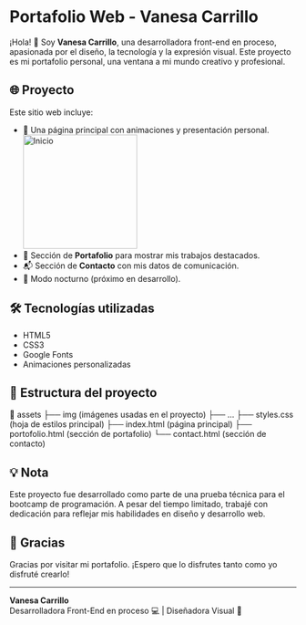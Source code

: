 # Portafolio Web - Vanesa Carrillo

¡Hola! 👋 Soy **Vanesa Carrillo**, una desarrolladora front-end en proceso, apasionada por el diseño, la tecnología y la expresión visual. Este proyecto es mi portafolio personal, una ventana a mi mundo creativo y profesional.

## 🌐 Proyecto

Este sitio web incluye:

- 🎨 Una página principal con animaciones y presentación personal.
  <img src="./assets/screenshots/home.png" alt="Inicio" width="200"/>
- 💼 Sección de **Portafolio** para mostrar mis trabajos destacados.
- 📬 Sección de **Contacto** con mis datos de comunicación.
- 🌙 Modo nocturno (próximo en desarrollo).

## 🛠️ Tecnologías utilizadas

- HTML5
- CSS3
- Google Fonts
- Animaciones personalizadas

## 📂 Estructura del proyecto

📁 assets
├── img (imágenes usadas en el proyecto)
├── ...
├── styles.css (hoja de estilos principal)
├── index.html (página principal)
├── portofolio.html (sección de portafolio)
└── contact.html (sección de contacto)


## 💡 Nota

Este proyecto fue desarrollado como parte de una prueba técnica para el bootcamp de programación. A pesar del tiempo limitado, trabajé con dedicación para reflejar mis habilidades en diseño y desarrollo web.

## 🙏 Gracias

Gracias por visitar mi portafolio. ¡Espero que lo disfrutes tanto como yo disfruté crearlo!

---

**Vanesa Carrillo**  
Desarrolladora Front-End en proceso 💻 | Diseñadora Visual 🎨


﻿
